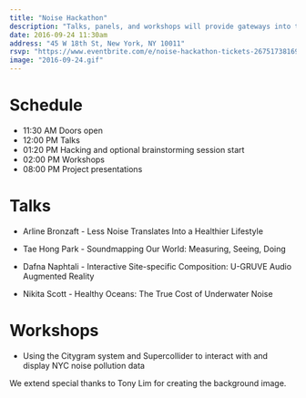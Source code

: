 ```yaml
---
title: "Noise Hackathon"
description: "Talks, panels, and workshops will provide gateways into the complexities of noise including urban noise pollution and noise music."
date: 2016-09-24 11:30am
address: "45 W 18th St, New York, NY 10011"
rsvp: "https://www.eventbrite.com/e/noise-hackathon-tickets-26751738169"
image: "2016-09-24.gif"
---
```


# Schedule

- 11:30 AM Doors open
- 12:00 PM Talks
- 01:20 PM Hacking and optional brainstorming session start
- 02:00 PM Workshops
- 08:00 PM Project presentations

# Talks

- Arline Bronzaft -
  Less Noise Translates Into a Healthier Lifestyle

- Tae Hong Park -
  Soundmapping Our World: Measuring, Seeing, Doing

- Dafna Naphtali -
  Interactive Site-specific Composition: U-GRUVE Audio Augmented Reality

- Nikita Scott -
  Healthy Oceans: The True Cost of Underwater Noise

# Workshops

- Using the Citygram system and Supercollider to interact with and display NYC noise pollution data
  
We extend special thanks to Tony Lim for creating the background image. 
